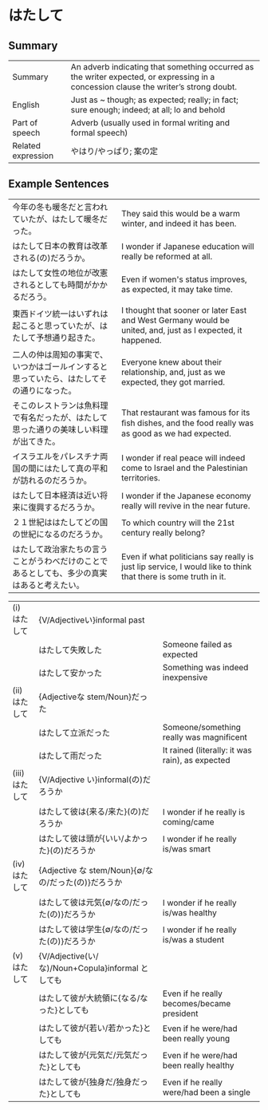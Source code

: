 # はたして

## Summary

<table><tr>   <td>Summary</td>   <td>An adverb indicating that something occurred as the writer expected, or expressing in a concession clause the writer’s strong doubt.</td></tr><tr>   <td>English</td>   <td>Just as ~ though; as expected; really; in fact; sure enough; indeed; at all; lo and behold</td></tr><tr>   <td>Part of speech</td>   <td>Adverb (usually used in formal writing and formal speech)</td></tr><tr>   <td>Related expression</td>   <td>やはり/やっぱり; 案の定</td></tr></table>

## Example Sentences

<table><tr>   <td>今年の冬も暖冬だと言われていたが、はたして暖冬だった。</td>   <td>They said this would be a warm winter, and indeed it has been.</td></tr><tr>   <td>はたして日本の教育は改革される(の)だろうか。</td>   <td>I wonder if Japanese education will really be reformed at all.</td></tr><tr>   <td>はたして女性の地位が改憲されるとしても時間がかかるだろう。</td>   <td>Even if women's status improves, as expected, it may take time.</td></tr><tr>   <td>東西ドイツ統一はいずれは起こると思っていたが、はたして予想通り起きた。</td>   <td>I thought that sooner or later East and West Germany would be united, and, just as I expected, it happened.</td></tr><tr>   <td>二人の仲は周知の事実で、いつかはゴールインすると思っていたら、はたしてその通りになった。</td>   <td>Everyone knew about their relationship, and, just as we expected, they got married.</td></tr><tr>   <td>そこのレストランは魚料理で有名だったが、はたして思った通りの美味しい料理が出てきた。</td>   <td>That restaurant was famous for its ﬁsh dishes, and the food really was as good as we had expected.</td></tr><tr>   <td>イスラエルをパレスチナ両国の間にはたして真の平和が訪れるのだろうか。</td>   <td>I wonder if real peace will indeed come to Israel and the Palestinian territories.</td></tr><tr>   <td>はたして日本経済は近い将来に復興するだろうか。</td>   <td>I wonder if the Japanese economy really will revive in the near future.</td></tr><tr>   <td>２１世紀ははたしてどの国の世紀になるのだろうか。</td>   <td>To which country will the 21st century really belong?</td></tr><tr>   <td>はたして政治家たちの言うことがうわべだけのことであるとしても、多少の真実はあると考えたい。</td>   <td>Even if what politicians say really is just lip service, I would like to think that there is some truth in it.</td></tr></table>

<table class="table"><tbody><tr class="tr head"><td class="td"><span class="numbers">(i)</span> <span class="concept">はたして</span></td><td class="td"><span class="concept"></span><span>{V/Adjectiveい}informal past</span></td><td class="td"></td></tr><tr class="tr"><td class="td"></td><td class="td"><span class="concept">はたして</span><span>失敗した</span></td><td class="td"><span>Someone failed as expected</span></td></tr><tr class="tr"><td class="td"></td><td class="td"><span class="concept">はたして</span><span>安かった</span></td><td class="td"><span>Something was indeed inexpensive</span></td></tr><tr class="tr head"><td class="td"><span class="numbers">(ii)</span> <span class="concept">はたして</span></td><td class="td"><span class="concept"></span><span>{Adjectiveな stem/Noun}だった</span></td><td class="td"></td></tr><tr class="tr"><td class="td"></td><td class="td"><span class="concept">はたして</span><span>立派だった</span></td><td class="td"><span>Someone/something really was magnificent</span></td></tr><tr class="tr"><td class="td"></td><td class="td"><span class="concept">はたして</span><span>雨だった</span></td><td class="td"><span>It rained (literally: it was rain), as expected</span></td></tr><tr class="tr head"><td class="td"><span class="numbers">(iii)</span> <span class="concept">はたして</span></td><td class="td"><span class="concept"></span><span>{V/Adjective い}informal(の)だろうか</span></td><td class="td"></td></tr><tr class="tr"><td class="td"></td><td class="td"><span class="concept">はたして</span><span>彼は{来る/来た}(の)だろうか</span></td><td class="td"><span>I wonder if he really is coming/came</span></td></tr><tr class="tr"><td class="td"></td><td class="td"><span class="concept">はたして</span><span>彼は頭が{いい/よかった}(の)だろうか</span></td><td class="td"><span>I wonder if he really is/was smart</span></td></tr><tr class="tr head"><td class="td"><span class="numbers">(iv)</span> <span class="concept">はたして</span></td><td class="td"><span class="concept"></span><span>{Adjective な stem/Noun}{∅/なの/だった(の)}だろうか</span></td><td class="td"></td></tr><tr class="tr"><td class="td"></td><td class="td"><span class="concept">はたして</span><span>彼は元気{∅/なの/だった(の)}だろうか</span></td><td class="td"><span>I wonder if he really is/was healthy</span></td></tr><tr class="tr"><td class="td"></td><td class="td"><span class="concept">はたして</span><span>彼は学生{∅/なの/だった(の)}だろうか</span></td><td class="td"><span>I wonder if he really is/was a student</span></td></tr><tr class="tr head"><td class="td"><span class="numbers">(v)</span> <span class="concept">はたして</span></td><td class="td"><span class="concept"></span><span>{V/Adjective(い/な)/Noun+Copula}informal としても</span></td><td class="td"></td></tr><tr class="tr"><td class="td"></td><td class="td"><span class="concept">はたして</span><span>彼が大統領に{なる/なった}としても</span></td><td class="td"><span>Even if he really becomes/became president</span></td></tr><tr class="tr"><td class="td"></td><td class="td"><span class="concept">はたして</span><span>彼が{若い/若かった}としても</span></td><td class="td"><span>Even if he were/had been really young</span></td></tr><tr class="tr"><td class="td"></td><td class="td"><span class="concept">はたして</span><span>彼が{元気だ/元気だった}としても</span></td><td class="td"><span>Even if he were/had been really healthy</span></td></tr><tr class="tr"><td class="td"></td><td class="td"><span class="concept">はたして</span><span>彼が{独身だ/独身だった}としても</span></td><td class="td"><span>Even if he really were/had been a single</span></td></tr></tbody></table>

